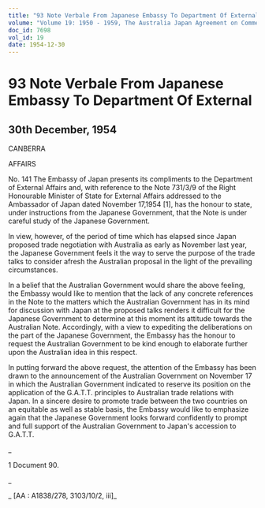 ```yaml
---
title: "93 Note Verbale From Japanese Embassy To Department Of External"
volume: "Volume 19: 1950 - 1959, The Australia Japan Agreement on Commerce"
doc_id: 7698
vol_id: 19
date: 1954-12-30
---
```


# 93 Note Verbale From Japanese Embassy To Department Of External

## 30th December, 1954

CANBERRA

AFFAIRS

No. 141 The Embassy of Japan presents its compliments to the Department of External Affairs and, with reference to the Note 731/3/9 of the Right Honourable Minister of State for External Affairs addressed to the Ambassador of Japan dated November 17,1954 [1], has the honour to state, under instructions from the Japanese Government, that the Note is under careful study of the Japanese Government.

In view, however, of the period of time which has elapsed since Japan proposed trade negotiation with Australia as early as November last year, the Japanese Government feels it the way to serve the purpose of the trade talks to consider afresh the Australian proposal in the light of the prevailing circumstances.

In a belief that the Australian Government would share the above feeling, the Embassy would like to mention that the lack of any concrete references in the Note to the matters which the Australian Government has in its mind for discussion with Japan at the proposed talks renders it difficult for the Japanese Government to determine at this moment its attitude towards the Australian Note. Accordingly, with a view to expediting the deliberations on the part of the Japanese Government, the Embassy has the honour to request the Australian Government to be kind enough to elaborate further upon the Australian idea in this respect.

In putting forward the above request, the attention of the Embassy has been drawn to the announcement of the Australian Government on November 17 in which the Australian Government indicated to reserve its position on the application of the G.A.T.T. principles to Australian trade relations with Japan. In a sincere desire to promote trade between the two countries on an equitable as well as stable basis, the Embassy would like to emphasize again that the Japanese Government looks forward confidently to prompt and full support of the Australian Government to Japan's accession to G.A.T.T.

_

1 Document 90.

_

_ [AA : A1838/278, 3103/10/2, iii]_
